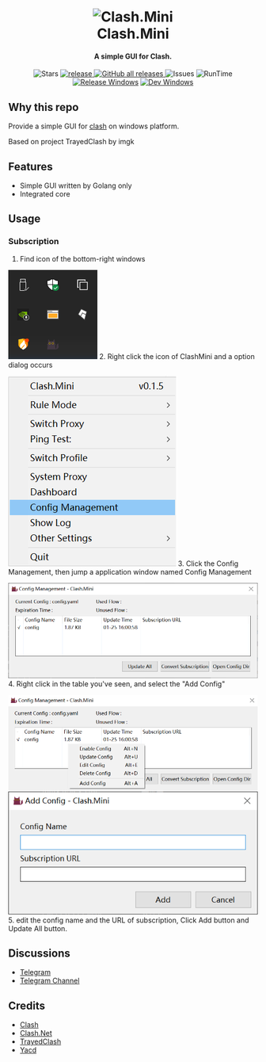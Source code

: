 <h1 align="center">
  <img src="https://raw.githubusercontent.com/Clash-Mini/Clash.Mini/master/icon/Clash.Mini.ico" alt="Clash.Mini" width="200">
  <br>Clash.Mini<br>
</h1>

<h4 align="center">A simple GUI for Clash.</h4>

<div align="center">

![Stars](https://img.shields.io/github/stars/Clash-Mini/Clash.Mini?color=red&style=flat-square)
<a href="https://github.com/Clash-Mini/Clash.Mini/releases">
![release](https://img.shields.io/github/release/Clash-Mini/Clash.Mini/all.svg?&color=E761A4&style=flat-square)
</a><a href="https://goreportcard.com/report/github.com/Clash-Mini/Clash.Mini">
![GitHub all releases](https://img.shields.io/github/downloads/Clash-Mini/Clash.Mini/total?style=flat-square)
</a>
![Issues](https://img.shields.io/github/issues/Clash-Mini/Clash.Mini?color=orange&style=flat-square)
![RunTime](https://img.shields.io/static/v1?label=runtime&message=GO&color=blue&style=flat-square)
<br>
[![Release Windows](https://github.com/Clash-Mini/Clash.Mini/actions/workflows/build_release_windows.yml/badge.svg)](https://github.com/Clash-Mini/Clash.Mini/actions/workflows/build_release_windows.yml)
[![Dev Windows](https://github.com/Clash-Mini/Clash.Mini/actions/workflows/build_dev_windows.yml/badge.svg)](https://github.com/Clash-Mini/Clash.Mini/actions/workflows/build_dev_windows.yml)
</div>

## Why this repo

Provide a simple GUI for [clash](https://github.com/Dreamacro/clash) on windows platform.

Based on project TrayedClash by imgk

## Features
* Simple GUI written by Golang only
* Integrated core

## Usage
### Subscription
1. Find icon of the bottom-right windows

![](image/corner_icon.png)
2. Right click the icon of ClashMini and a option dialog occurs

![](image/select_en.png)
3. Click the Config Management, then jump a application window named Config Management

![](image/sub_en.png)
4. Right click in the table you've seen, and select the "Add Config"

![](image/sub_dialog_en.png)
![](image/add_en.png)
5. edit the  config name and the URL of subscription, Click Add button and Update All button.
## Discussions
- [Telegram](https://t.me/ClashMin1)
- [Telegram Channel](https://t.me/ClashMiniNo1)

## Credits
- [Clash](https://github.com/Dreamacro/clash)
- [Clash.Net](https://github.com/ClashDotNetFramework/ClashDotNetFramework)
- [TrayedClash](https://github.com/imgk/TrayedClash)
- [Yacd](https://github.com/haishanh/yacd)

